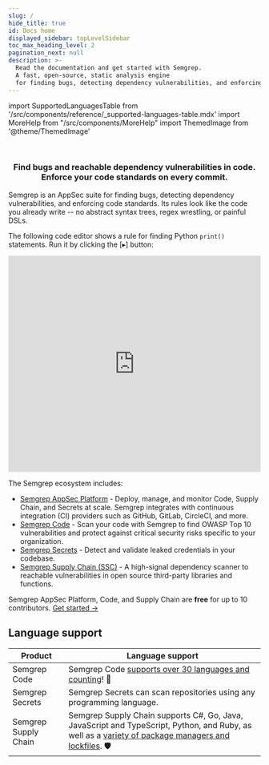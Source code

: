 ```yaml
---
slug: /
hide_title: true
id: Docs home
displayed_sidebar: topLevelSidebar
toc_max_heading_level: 2
pagination_next: null
description: >-
  Read the documentation and get started with Semgrep.
  A fast, open-source, static analysis engine
  for finding bugs, detecting dependency vulnerabilities, and enforcing code standards at editor, commit, and CI time.
---
```


import SupportedLanguagesTable from '/src/components/reference/_supported-languages-table.mdx'
import MoreHelp from "/src/components/MoreHelp"
import ThemedImage from '@theme/ThemedImage'

<!---
Substitute the "dark:" logo path in case a new dark logo is made.
The code is kept here for easy maintenance.
-->

<br />
<p align="center">
  <a href="https://semgrep.dev">
    <ThemedImage
      alt="Semgrep themed logo"
      height="105px"
      sources={{
        light: ('img/semgrep.svg'),
        dark: ('img/semgrep.svg'),
      }} />
  </a>
</p>
<h3 align="center">Find bugs and reachable dependency vulnerabilities in code.<br />Enforce your code standards on every commit.</h3>

Semgrep is an AppSec suite for finding bugs, detecting dependency vulnerabilities, and enforcing code standards. Its rules look like the code you already write -- no abstract syntax trees, regex wrestling, or painful DSLs. 

The following code editor shows a rule for finding Python `print()` statements. Run it by clicking the [▸] button:
<iframe title="Semgrep example no prints" src="https://semgrep.dev/embed/editor?snippet=KPzL" width="100%" height="432px" frameBorder="0"></iframe>
<br />

The Semgrep ecosystem includes:

- [Semgrep AppSec Platform](https://semgrep.dev/login) - Deploy, manage, and monitor Code, Supply Chain, and Secrets at scale. Semgrep integrates with continuous integration (CI) providers such as GitHub, GitLab, CircleCI, and more.
- [Semgrep Code](/semgrep-code/overview) - Scan your code with Semgrep to find OWASP Top 10 vulnerabilities and protect against critical security risks specific to your organization.
- [Semgrep Secrets](/semgrep-secrets/conceptual-overview) - Detect and validate leaked credentials in your codebase.
- [Semgrep Supply Chain (SSC)](/semgrep-supply-chain/overview) - A high-signal dependency scanner to reachable vulnerabilities in open source third-party libraries and functions.

Semgrep AppSec Platform, Code, and Supply Chain are **free** for up to 10 contributors. [Get started →](/getting-started/quickstart)

<h2>Language support</h2>

| Product | Language support |
| - | - |
| Semgrep Code | Semgrep Code [supports over 30 languages and counting](/supported-languages#semgrep-code)! 🚀 |
| Semgrep Secrets | Semgrep Secrets can scan repositories using any programming language. |
| Semgrep Supply Chain | Semgrep Supply Chain supports C#, Go, Java, JavaScript and TypeScript, Python, and Ruby, as well as a [variety of package managers and lockfiles](/supported-languages#semgrep-supply-chain). 🛡️ |
